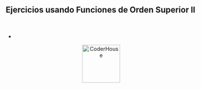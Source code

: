 ## Ejercicios usando Funciones de Orden Superior II

<br>

* 


<p align="center"> 
    <img src="https://jobs.coderhouse.com/assets/logos_coderhouse.png" alt="CoderHouse"  height="100"/>
</p>